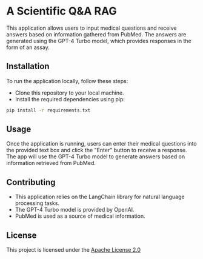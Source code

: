 # A Scientific Q&A RAG

This application allows users to input medical questions and receive answers based on information gathered from PubMed. The answers are generated using the GPT-4 Turbo model, which provides responses in the form of an assay.

## Installation

To run the application locally, follow these steps:

- Clone this repository to your local machine.
- Install the required dependencies using pip:
```bash
pip install -r requirements.txt
```


## Usage
Once the application is running, users can enter their medical questions into the provided text box and click the "Enter" button to receive a response. The app will use the GPT-4 Turbo model to generate answers based on information retrieved from PubMed.


## Contributing

- This application relies on the LangChain library for natural language processing tasks.
- The GPT-4 Turbo model is provided by OpenAI.
- PubMed is used as a source of medical information.

## License

This project is licensed under the [Apache License 2.0](http://www.apache.org/licenses/)
